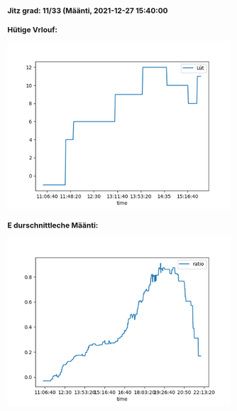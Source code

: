 ### Jitz grad: 11/33 (Määnti, 2021-12-27 15:40:00

### Hütige Vrlouf:
![Graph](Today.png)

### E durschnittleche Määnti:
![Graph](Määnti.png)